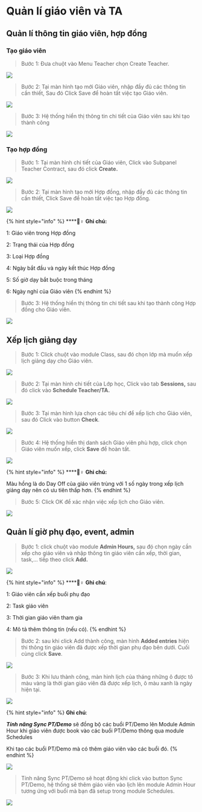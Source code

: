 # Quản lí giáo viên và TA

## Quản lí thông tin giáo viên, hợp đồng

### Tạo giáo viên

> Bước 1: Đưa chuột vào Menu Teacher chọn Create Teacher.

![](../.gitbook/assets/taogv1.png)

> Bước 2: Tại màn hình tạo mới Giáo viên, nhập đầy đủ các thông tin cần thiết, Sau đó Click Save để hoàn tất việc tạo Giáo viên.

![](../.gitbook/assets/taogv2.png)

> Bước 3: Hệ thống hiển thị thông tin chi tiết của Giáo viên sau khi tạo thành công

![](../.gitbook/assets/taogv3.png)

### Tạo hợp đồng

> Bước 1: Tại màn hình chi tiết của Giáo viên, Click vào Subpanel Teacher Contract, sau đó click **Create.**

![](../.gitbook/assets/taohopdong1.png)

> Bước 2: Tại màn hình tạo mới Hợp đồng, nhập đầy đủ các thông tin cần thiết, Click Save để hoàn tất việc tạo Hợp đồng.

![](../.gitbook/assets/taohopdong2.png)

{% hint style="info" %}
\*\*\*\*🙆♀ **Ghi chú:**

1: Giáo viên trong Hợp đồng

2: Trạng thái của Hợp đồng

3: Loại Hợp đồng

4: Ngày bắt đầu và ngày kết thúc Hợp đồng

5: Số giờ dạy bắt buộc trong tháng 

6: Ngày nghỉ của Giáo viên
{% endhint %}

> Bước 3: Hệ thống hiển thị thông tin chi tiết sau khi tạo thành công Hợp đồng cho Giáo viên.

![](../.gitbook/assets/taohopdong3.png)

## Xếp lịch giảng dạy

> Bước 1: Click chuột vào module Class, sau đó chọn lớp mà muốn xếp lịch giảng dạy cho Giáo viên.

![](../.gitbook/assets/xeplichday1.png)

> Bước 2: Tại màn hình chi tiết của Lớp học, Click vào tab **Sessions,** sau đó click vào **Schedule Teacher/TA.**

![](../.gitbook/assets/xeplichday2.png)

> Bước 3: Tại màn hình lựa chọn các tiêu chí để xếp lịch cho Giáo viên, sau đó Click vào button **Check**.

![](../.gitbook/assets/xeplichday3.png)

> Bước 4:  Hệ thống hiển thị danh sách Giáo viên phù hợp, click chọn Giáo viên muốn xếp, click **Save** để hoàn  tất.

![](../.gitbook/assets/xeplichday4.png)

{% hint style="info" %}
\*\*\*\*🙆♀ **Ghi chú:**

Màu hồng là do Day Off của giáo viên trùng với 1 số ngày trong xếp lịch giảng dạy nên có ưu tiên thấp hơn.
{% endhint %}

> Bước 5: Click OK để xác nhận việc xếp lịch cho Giáo viên.

![](../.gitbook/assets/xeplichday5.png)

## Quản lí giờ phụ đạo, event, admin

> Bước 1: click chuột vào module **Admin Hours,** sau đó chọn ngày cần xếp cho giáo viên và nhập thông tin giáo viên cần xếp, thời gian, task,... tiếp theo click **Add.**

![](../.gitbook/assets/admin2.jpg)

{% hint style="info" %}
\*\*\*\*🙆♀ **Ghi chú**:

1: Giáo viên cần xếp buổi phụ đạo

2: Task giáo viên

3: Thời gian giáo viên tham gia

4: Mô tả thêm thông tin \(nếu có\).
{% endhint %}

> Bước 2: sau khi click Add thành công, màn hình **Added entries** hiện thi thông tin giáo viên đã được xếp thời gian phụ đạo bên dưới. Cuối cùng click **Save**.

![](../.gitbook/assets/admin3.jpg)

> Bước 3: Khi lưu thành công, màn hình lịch của tháng những ô được tô màu vàng là thời gian giáo viên đã được xếp lịch, ô màu xanh là ngày hiện tại.

![](../.gitbook/assets/admin2.png)

{% hint style="info" %}
**Ghi chú**: 

_**Tính năng Sync PT/Demo**_ sẽ đồng bộ các buổi PT/Demo lên Module Admin Hour khi giáo viên được book vào các buổi PT/Demo thông qua module Schedules

Khi tạo các buổi PT/Demo mà có thêm giáo viên vào các buổi đó.
{% endhint %}

![](../.gitbook/assets/scheduele_sync1.png)

> Tính năng Sync PT/Demo sẽ hoạt động khi click vào button Sync PT/Demo, hệ thống sẽ thêm giáo viên vào lịch lên module Admin Hour tương ứng với buổi mà bạn đã setup trong module Schedules.

![](../.gitbook/assets/admin.png)

